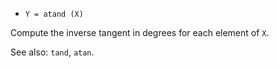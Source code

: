 * `Y = atand (X)`

Compute the inverse tangent in degrees for each element of `X`.

See also: `tand`, `atan`.
